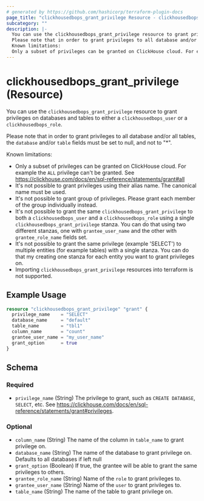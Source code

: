 ```yaml
---
# generated by https://github.com/hashicorp/terraform-plugin-docs
page_title: "clickhousedbops_grant_privilege Resource - clickhousedbops"
subcategory: ""
description: |-
  You can use the clickhousedbops_grant_privilege resource to grant privileges on databases and tables to either a clickhousedbops_user or a clickhousedbops_role.
  Please note that in order to grant privileges to all database and/or all tables, the database and/or table fields must be set to null, and not to "*".
  Known limitations:
  Only a subset of privileges can be granted on ClickHouse cloud. For example the ALL privilege can't be granted. See https://clickhouse.com/docs/en/sql-reference/statements/grant#allIt's not possible to grant privileges using their alias name. The canonical name must be used.It's not possible to grant group of privileges. Please grant each member of the group individually instead.It's not possible to grant the same clickhousedbops_grant_privilege to both a clickhousedbops_user and a clickhousedbops_role using a single clickhousedbops_grant_privilege stanza. You can do that using two different stanzas, one with grantee_user_name and the other with grantee_role_name fields set.It's not possible to grant the same privilege (example 'SELECT') to multiple entities (for example tables) with a single stanza. You can do that my creating one stanza for each entity you want to grant privileges on.Importing clickhousedbops_grant_privilege resources into terraform is not supported.
---
```


# clickhousedbops_grant_privilege (Resource)

You can use the `clickhousedbops_grant_privilege` resource to grant privileges on databases and tables to either a `clickhousedbops_user` or a `clickhousedbops_role`.

Please note that in order to grant privileges to all database and/or all tables, the `database` and/or `table` fields must be set to null, and not to "*".

Known limitations:

- Only a subset of privileges can be granted on ClickHouse cloud. For example the `ALL` privilege can't be granted. See https://clickhouse.com/docs/en/sql-reference/statements/grant#all
- It's not possible to grant privileges using their alias name. The canonical name must be used.
- It's not possible to grant group of privileges. Please grant each member of the group individually instead.
- It's not possible to grant the same `clickhousedbops_grant_privilege` to both a `clickhousedbops_user` and a `clickhousedbops_role` using a single `clickhousedbops_grant_privilege` stanza. You can do that using two different stanzas, one with `grantee_user_name` and the other with `grantee_role_name` fields set.
- It's not possible to grant the same privilege (example 'SELECT') to multiple entities (for example tables) with a single stanza. You can do that my creating one stanza for each entity you want to grant privileges on.
- Importing `clickhousedbops_grant_privilege` resources into terraform is not supported.

## Example Usage

```terraform
resource "clickhousedbops_grant_privilege" "grant" {
  privilege_name    = "SELECT"
  database_name     = "default"
  table_name        = "tbl1"
  column_name       = "count"
  grantee_user_name = "my_user_name"
  grant_option      = true
}
```

<!-- schema generated by tfplugindocs -->
## Schema

### Required

- `privilege_name` (String) The privilege to grant, such as `CREATE DATABASE`, `SELECT`, etc. See https://clickhouse.com/docs/en/sql-reference/statements/grant#privileges.

### Optional

- `column_name` (String) The name of the column in `table_name` to grant privilege on.
- `database_name` (String) The name of the database to grant privilege on. Defaults to all databases if left null
- `grant_option` (Boolean) If true, the grantee will be able to grant the same privileges to others.
- `grantee_role_name` (String) Name of the `role` to grant privileges to.
- `grantee_user_name` (String) Name of the `user` to grant privileges to.
- `table_name` (String) The name of the table to grant privilege on.
